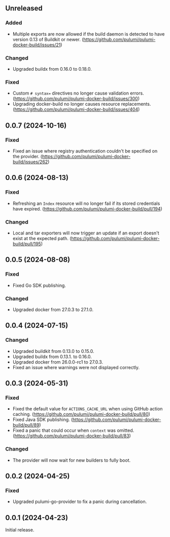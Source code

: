 ## Unreleased

### Added

- Multiple exports are now allowed if the build daemon is detected to have
  version 0.13 of Buildkit or newer. (https://github.com/pulumi/pulumi-docker-build/issues/21)

### Changed

- Upgraded buildx from 0.16.0 to 0.18.0.

### Fixed

- Custom `# syntax=` directives no longer cause validation errors. (https://github.com/pulumi/pulumi-docker-build/issues/300)
- Upgrading docker-build no longer causes resource replacements. (https://github.com/pulumi/pulumi-docker-build/issues/404)

## 0.0.7 (2024-10-16)

### Fixed

- Fixed an issue where registry authentication couldn't be specified on the
  provider. (https://github.com/pulumi/pulumi-docker-build/issues/262)

## 0.0.6 (2024-08-13)

### Fixed

- Refreshing an `Index` resource will no longer fail if its stored credentials
  have expired. (https://github.com/pulumi/pulumi-docker-build/pull/194)

### Changed

- Local and tar exporters will now trigger an update if an export doesn't exist
  at the expected path. (https://github.com/pulumi/pulumi-docker-build/pull/195)

## 0.0.5 (2024-08-08)

### Fixed

- Fixed Go SDK publishing.

### Changed

- Upgraded docker from 27.0.3 to 27.1.0.

## 0.0.4 (2024-07-15)

### Changed

- Upgraded buildkit from 0.13.0 to 0.15.0.
- Upgraded buildx from 0.13.1. to 0.16.0.
- Upgraded docker from 26.0.0-rc1 to 27.0.3.
- Fixed an issue where warnings were not displayed correctly.

## 0.0.3 (2024-05-31)

### Fixed

- Fixed the default value for `ACTIONS_CACHE_URL` when using GitHub action caching. (https://github.com/pulumi/pulumi-docker-build/pull/80)
- Fixed Java SDK publishing. (https://github.com/pulumi/pulumi-docker-build/pull/89)
- Fixed a panic that could occur when `context` was omitted. (https://github.com/pulumi/pulumi-docker-build/pull/83)

### Changed

- The provider will now wait for new builders to fully boot.

## 0.0.2 (2024-04-25)

### Fixed

- Upgraded pulumi-go-provider to fix a panic during cancellation.

## 0.0.1 (2024-04-23)

Initial release.
